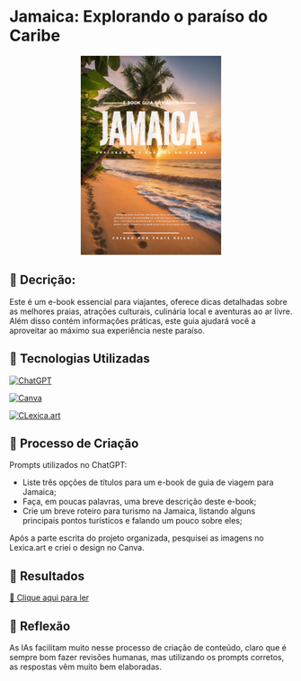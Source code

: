 # Jamaica: Explorando o paraíso do Caribe
<p align="center">
<img 
    src="./assets/cover.png"
    width="250"  
/>
</p>

## 📒 Decrição:
Este é um e-book essencial para viajantes, oferece dicas detalhadas sobre as melhores praias, atrações culturais, culinária local e aventuras ao ar livre. Além disso contém informações práticas, este guia ajudará você a aproveitar ao máximo sua experiência neste paraíso.

## 🤖 Tecnologias Utilizadas
[![ChatGPT](https://img.shields.io/badge/ChatGPT-EDCBDF?style=for-the-badge)](https://chatgpt.com/?oai-dm=1)

[![Canva](https://img.shields.io/badge/Canva-EDCBDF?style=for-the-badge)](https://www.canva.com/)

[![CLexica.art](https://img.shields.io/badge/Lexica.art-EDCBDF?style=for-the-badge)](https://lexica.art/)

## 🧐 Processo de Criação
Prompts utilizados no ChatGPT:
- Liste três opções de títulos para um e-book de guia de viagem para Jamaica;
- Faça, em poucas palavras, uma breve descrição deste e-book;
- Crie um breve roteiro para turismo na Jamaica, listando alguns principais pontos turísticos e falando um pouco sobre eles;

Após a parte escrita do projeto organizada, pesquisei as imagens no Lexica.art e criei o design no Canva.


## 🚀 Resultados


<a href="./EBOOK.pdf" title="View PDF now"> 📕 Clique aqui para ler</a>

## 💭 Reflexão
 As IAs facilitam muito nesse processo de criação de conteúdo, claro que é sempre bom fazer revisões humanas, mas utilizando os prompts corretos, as respostas vêm muito bem elaboradas.